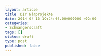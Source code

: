 ```yaml
---
layout: article
title: DIY Nähprojekte
date: 2014-04-18 19:14:44.000000000 +02:00
categories:
- Schwangerschaft
tags: []
status: draft
type: post
published: false
---
```


